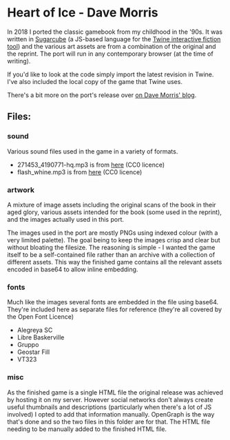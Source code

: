 # Heart of Ice - Dave Morris

In 2018 I ported the classic gamebook from my childhood in the '90s. It was written in [Sugarcube](https://www.motoslave.net/sugarcube/2/) (a JS-based language for the [Twine interactive fiction tool](http://twinery.org/)) and the various art assets are from a combination of the original and the reprint. The port will run in any contemporary browser (at the time of writing).

If you'd like to look at the code simply import the latest revision in Twine. I've also included the local copy of the game that Twine uses.

There's a bit more on the port's release over [on Dave Morris' blog](https://fabledlands.blogspot.com/2018/12/warm-heart.html).

## Files:

### sound

Various sound files used in the game in a variety of formats.

* 271453_4190771-hq.mp3 is from [here](https://freesound.org/people/bdunis4/sounds/271453/) (CC0 licence)
* flash_whine.mp3 is from [here](https://freesound.org/people/MichelleGrobler/sounds/410559/) (CC0 licence)

### artwork

A mixture of image assets including the original scans of the book in their aged glory, various assets intended for the book (some used in the reprint), and the images actually used in this port.

The images used in the port are mostly PNGs using indexed colour (with a very limited palette). The goal being to keep the images crisp and clear but without bloating the filesize. The reasoning is simple - I wanted the game itself to be a self-contained file rather than an archive with a collection of different assets. This way the finished game contains all the relevant assets encoded in base64 to allow inline embedding.

### fonts

Much like the images several fonts are embedded in the file using base64. They're included here as separate files for reference (they're all covered by the Open Font Licence)
* Alegreya SC
* Libre Baskerville
* Gruppo
* Geostar Fill
* VT323

### misc

As the finished game is a single HTML file the original release was achieved by hosting it on my server. However social networks don't always create useful thumbnails and descriptions (particularly when there's a lot of JS involved) I opted to add that information manually. OpenGraph is the way that's done and so the two files in this folder are for that. The HTML file needing to be manually added to the finished HTML file.
